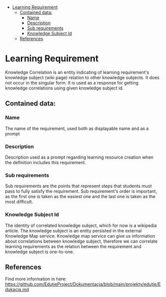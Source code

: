 <!-- TOC -->
* [Learning Requirement](#learning-requirement)
  * [Contained data:](#contained-data)
    * [Name](#name)
    * [Description](#description)
    * [Sub requirements](#sub-requirements)
    * [Knowledge Subject Id](#knowledge-subject-id)
  * [References](#references)
<!-- TOC -->

# Learning Requirement
Knowledge Correlation is an entity indicating of learning requirement's knowledge subject (wiki page) relation to other knowledge subjects.
It does not occur in the singular form. It is used as a response for getting knowledge correlations using given knowledge subject id.

## Contained data:
### Name
The name of the requirement, used both as displayable name and as a prompt

### Description
Description used as a prompt regarding learning resource creation when the definition includes this requirement.

### Sub requirements
Sub requirements are the points that represent steps that students must pass to fully satisfy the
requirement. Sub requirement's order is important, as the first one is taken as the easiest one and the last
one is taken as the most difficult.

### Knowledge Subject Id
The identity of correlated knowledge subject, which for now is a wikipedia article. The knowledge subject
is an entity persisted in the external Knowledge Map service. Knowledge map service can give us information about
correlations between knowledge subject, therefore we can correlate learning requirements as the relation between
the requirement and knowledge subject is one-to-one.

## References
Find more information in here: https://github.com/EdutieProject/Dokumentacja/blob/main/projekty/edutie/Edukacja.md